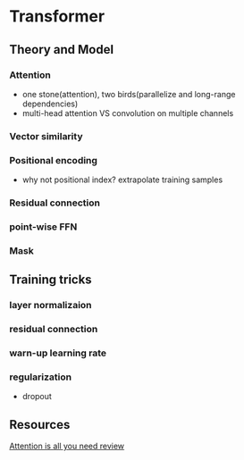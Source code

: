# Transformer
## Theory and Model
### Attention
- one stone(attention), two birds(parallelize and long-range dependencies)
- multi-head attention VS convolution on multiple channels
### Vector similarity
### Positional encoding
- why not positional index? extrapolate training samples
### Residual connection
### point-wise FFN
### Mask
## Training tricks
### layer normalizaion
### residual connection
### warn-up learning rate
### regularization
- dropout

## Resources
[Attention is all you need review]([https://ricardokleinklein.github.io/2017/11/16/Attention-is-all-you-need.html](https://ricardokleinklein.github.io/2017/11/16/Attention-is-all-you-need.html))
<!--stackedit_data:
eyJoaXN0b3J5IjpbLTIwMDczNTM3NDUsLTIyNzU0MTEyOSwtMT
MxNTkxNTA1LDEyMTkwMjMwMjFdfQ==
-->